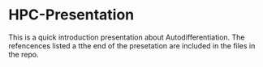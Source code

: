# HPC-Presentation

This is a quick introduction presentation about Autodifferentiation.  The refencences listed a tthe end of the presetation are included in the files in the repo.
